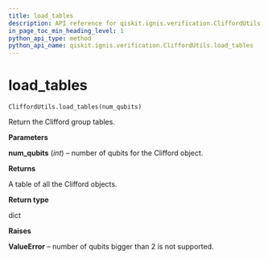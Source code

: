 ```yaml
---
title: load_tables
description: API reference for qiskit.ignis.verification.CliffordUtils.load_tables
in_page_toc_min_heading_level: 1
python_api_type: method
python_api_name: qiskit.ignis.verification.CliffordUtils.load_tables
---
```


# load\_tables

<span id="qiskit.ignis.verification.CliffordUtils.load_tables" />

`CliffordUtils.load_tables(num_qubits)`

Return the Clifford group tables.

**Parameters**

**num\_qubits** (*int*) – number of qubits for the Clifford object.

**Returns**

A table of all the Clifford objects.

**Return type**

dict

**Raises**

**ValueError** – number of qubits bigger than 2 is not supported.

